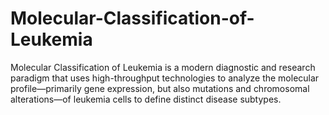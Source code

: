 # Molecular-Classification-of-Leukemia
Molecular Classification of Leukemia is a modern diagnostic and research paradigm that uses high-throughput technologies to analyze the molecular profile—primarily gene expression, but also mutations and chromosomal alterations—of leukemia cells to define distinct disease subtypes.
